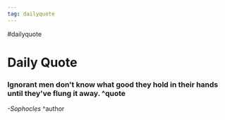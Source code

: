 ```yaml
---
tag: dailyquote
---
```


#dailyquote

# Daily Quote

### Ignorant men don't know what good they hold in their hands until they've flung it away. ^quote
*-Sophocles* ^author
